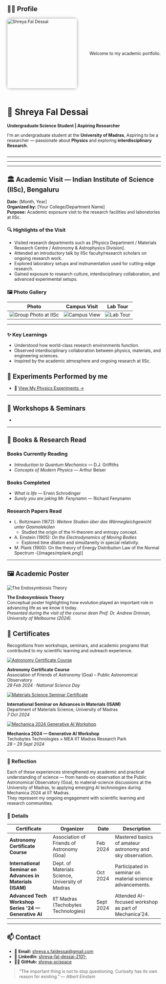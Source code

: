 
## 👩‍🔬 Profile

<div style="display: flex; align-items: center; gap: 20px; flex-wrap: wrap; justify-content: flex-start;">

  <!-- Profile photo (left-aligned) -->
  <img src="profile.jpg" alt="Shreya Fal Dessai" width="230" style="border-radius: 12px; box-shadow: 0 0 10px rgba(0,0,0,0.3); margin-right: 20px; object-fit: cover;">
Welcome to my academic portfolio. 

  <!-- About text (right side) -->
  <div>
    <h1>🌌 Shreya Fal Dessai</h1>
    <p><b>Undergraduate Science Student | Aspiring Researcher</b></p>
    <p>
      I'm an undergraduate student at the <strong>University of Madras</strong>, Aspiring to be a researcher — passionate about
      <strong>Physics</strong> and exploring <strong>interdisciplinary Research</strong>.
    </p>
  </div>

</div>

---

    

 


---
---

## 🏛️ Academic Visit — Indian Institute of Science (IISc), Bengaluru  
**Date:** [Month, Year]  
**Organized by:** [Your College/Department Name]  
**Purpose:** Academic exposure visit to the research facilities and laboratories at IISc.

### 🔍 Highlights of the Visit
- Visited research departments such as [Physics Department / Materials Research Centre / Astronomy & Astrophysics Division].
- Attended an introductory talk by IISc faculty/research scholars on ongoing research work.
- Explored laboratory setups and instrumentation used for cutting-edge research.
- Gained exposure to research culture, interdisciplinary collaboration, and advanced experimental setups.

### 🖼️ Photo Gallery
| Photo | Campus Visit | Lab Tour |
|:--:|:--:|:--:|
| ![Group Photo at IISc](/images/iisc1.jpg) | ![Campus View](/images/iisc2.jpg) | ![Lab Tour](/images/iisc3.jpg) | ![Campus View](/images/iisc4.jpg) | ![Campus View](/images/iisc5.jpg) |



---

### ✨ Key Learnings
- Understood how world-class research environments function.  
- Observed interdisciplinary collaboration between physics, materials, and engineering sciences.  
- Inspired by the academic atmosphere and ongoing research at IISc.  



## 🧪 Experiments Performed by me
- 🔬 [View My Physics Experiments →](./experiments.md)


---

## 🧬 Workshops & Seminars
- 

---

## 📖 Books & Research Read

### **Books Currently Reading**
- *Introduction to Quantum Mechanics* — D.J. Griffiths  
- *Concepts of Modern Physics* — Arthur Beiser  

### **Books Completed**
- *What is life* — Erwin Schrodinger
- *Surely you are joking Mr. Fenynamn* — Richard Fenynamn 

### **Research Papers Read**
- L. Boltzmann (1872): *Weitere Studien über das Wärmegleichgewicht unter Gasmolekülen*  
  - Studied the origin of the H-theorem and entropy concept.  
- A. Einstein (1905): *On the Electrodynamics of Moving Bodies*  
  - Explored time dilation and simultaneity in special relativity.  
- M. Plank (1900): On the theory of Energy Distribution Law of the Normal Spectrum
  -[(images/mplank.png)]
---

## 🖼️ Academic Poster

![The Endosymbiosis Theory](images/Endosymbiosis.png)

**The Endosymbiosis Theory**  
Conceptual poster highlighting how evolution played an important role in advancing life as we know it today.  
*Presented during the visit of the course dean Prof. Dr. Andrew Drinnan, University of Melbourne (2024).*






## 🏅 Certificates

<p>Recognitions from workshops, seminars, and academic programs that contributed to my scientific learning and outreach experience.</p>

  <!-- Astronomy Certificate -->
  <div class="certificate">
    <a href="images/Astronomy Certificate.png" target="_blank">
      <img src="images/Astronomy Certificate.png" alt="Astronomy Certificate Course">
    </a>
    <p class="caption">
      <strong>Astronomy Certificate Course</strong><br>
      Association of Friends of Astronomy (Goa) – Public Astronomical Observatory<br>
      <em>28 Feb 2024 · National Science Day</em>
    </p>
  </div>

  <!-- Materials Science Seminar Certificate -->
  <div class="certificate">
    <a href="images/Advances in Material science international conference.png" target="_blank">
      <img src="images/Advances in Material science international conference.png" alt="Materials Science Seminar Certificate">
    </a>
    <p class="caption">
      <strong>International Seminar on Advances in Materials (ISAM)</strong><br>
      Department of Materials Science, University of Madras<br>
      <em>7 Oct 2024</em>
    </p>
  </div>

  <!-- Mechanica Workshop Certificate -->
  <div class="certificate">
    <a href="images/Mechanica 2024 gen AI.png" target="_blank">
      <img src="images/Mechanica 2024 gen AI.png" alt="Mechanica 2024 Generative AI Workshop">
    </a>
    <p class="caption">
      <strong>Mechanica 2024 — Generative AI Workshop</strong><br>
      Techobytes Technologies × MEA IIT Madras Research Park<br>
      <em>28 – 29 Sept 2024</em>
    </p>
  </div>

</div>

---

### 📜 Reflection
Each of these experiences strengthened my academic and practical understanding of science — from hands-on observation at the Public Astronomical Observatory (Goa), to material-science discussions at the University of Madras, to applying emerging AI technologies during Mechanica 2024 at IIT Madras.  
They represent my ongoing engagement with scientific learning and research communities.


### 📜 Details

| Certificate | Organizer | Date | Description |
|--------------|------------|------|--------------|
| **Astronomy Certificate Course** | Association of Friends of Astronomy (Goa) | Feb 2024 | Mastered basics of amateur astronomy and sky observation. |
| **International Seminar on Advances in Materials (ISAM)** | Dept. of Materials Science, University of Madras | Oct 2024 | Participated in seminar on material science advancements. |
| **Advanced Tech Workshop Series '24 — Generative AI** | IIT Madras (Techobytes Technologies) | Sept 2024 | Attended AI-focused workshop as part of Mechanica’24. |


---

## 📫 Contact

- 📧 **Email:** [shreya.s.faldessai@gmail.com](mailto:shreya.s.faldessai@gmail.com)  
- 💼 **LinkedIn:** [shreya-fal-dessai-2101-](https://www.linkedin.com/in/shreya-fal-dessai-2101-/)  
- 🧑‍💻 **GitHub:** [shreya-scispace](https://github.com/shreya-scispace)






> “The important thing is not to stop questioning. Curiosity has its own reason for existing.” — *Albert Einstein*
